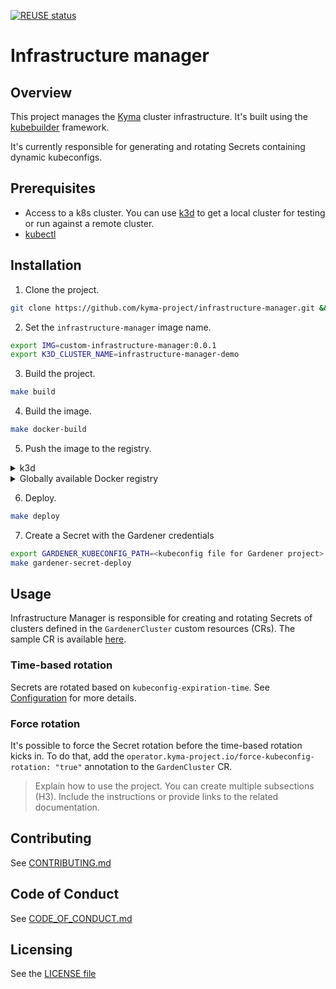 [![REUSE status](https://api.reuse.software/badge/github.com/kyma-project/infrastructure-manager)](https://api.reuse.software/info/github.com/kyma-project/infrastructure-manager)

# Infrastructure manager

## Overview

This project manages the [Kyma](https://kyma-project.io/#/) cluster infrastructure. It's built using the [kubebuilder](https://github.com/kubernetes-sigs/kubebuilder) framework.

It's currently responsible for generating and rotating Secrets containing dynamic kubeconfigs.

## Prerequisites

- Access to a k8s cluster. You can use [k3d](https://k3d.io) to get a local cluster for testing or run against a remote cluster.
- [kubectl](https://kubernetes.io/docs/tasks/tools/)

## Installation

1. Clone the project.

```bash
git clone https://github.com/kyma-project/infrastructure-manager.git && cd infrastructure-manager/
```

2. Set the `infrastructure-manager` image name.

```bash
export IMG=custom-infrastructure-manager:0.0.1
export K3D_CLUSTER_NAME=infrastructure-manager-demo
```

3. Build the project.

```bash
make build
```

4. Build the image.

```bash
make docker-build
```

5. Push the image to the registry.

<div tabs name="Push image" group="infrastructure-manager-installation">
  <details>
  <summary label="k3d">
  k3d
  </summary>


   ```bash
   k3d cluster create $K3D_CLUSTER_NAME
   k3d image import $IMG -c $K3D_CLUSTER_NAME
   ```
  </details>
  <details>
  <summary label="Docker registry">
  Globally available Docker registry
  </summary>

   ```bash
   make docker-push
   ```

  </details>
</div>

6. Deploy.

```bash
make deploy
```
7. Create a Secret with the Gardener credentials

```bash
export GARDENER_KUBECONFIG_PATH=<kubeconfig file for Gardener project> 
make gardener-secret-deploy
```

## Usage
Infrastructure Manager is responsible for creating and rotating Secrets of clusters defined in the `GardenerCluster` custom resources (CRs). The sample CR is available [here](config/samples/infrastructuremanager_v1_gardenercluster.yaml).   

### Time-based rotation
Secrets are rotated based on `kubeconfig-expiration-time`. See [Configuration](docs/README.md#configuration) for more details.

### Force rotation
It's possible to force the Secret rotation before the time-based rotation kicks in. To do that, add the `operator.kyma-project.io/force-kubeconfig-rotation: "true"` annotation to the `GardenCluster` CR.

> Explain how to use the project. You can create multiple subsections (H3). Include the instructions or provide links to the related documentation.


## Contributing
<!--- mandatory section - do not change this! --->

See [CONTRIBUTING.md](CONTRIBUTING.md)

## Code of Conduct
<!--- mandatory section - do not change this! --->

See [CODE_OF_CONDUCT.md](CODE_OF_CONDUCT.md)

## Licensing
<!--- mandatory section - do not change this! --->

See the [LICENSE file](./LICENSE)
